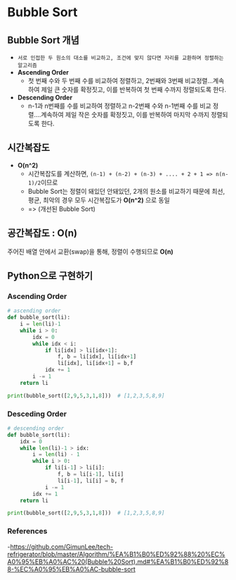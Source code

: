 # Bubble Sort

## Bubble Sort 개념

- `서로 인접한 두 원소의 대소를 비교하고, 조건에 맞지 않다면 자리를 교환하며 정렬하는 알고리즘`
- **Ascending Order**
  - 첫 번째 수와 두 번째 수를 비교하여 정렬하고, 2번째와 3번째 비교정렬...계속하여 제일 큰 숫자를 확정짓고, 이를 반복하여 첫 번째 수까지 정렬되도록 한다.
- **Descending Order**
  - n-1과 n번째를 수를 비교하여 정렬하고 n-2번째 수와 n-1번째 수를 비교 정렬....계속하여 제일 작은 숫자를 확정짓고, 이를 반복하여 마지막 수까지 정렬되도록 한다. 



## 시간복잡도 

- **O(n^2)** 
  - 시간복잡도를 계산하면, `(n-1) + (n-2) + (n-3) + .... + 2 + 1 => n(n-1)/2`이므로
  -  Bubble Sort는 정렬이 돼있던 안돼있던, 2개의 원소를 비교하기 때문에 최선, 평균, 최악의 경우 모두 시간복잡도가 **O(n^2)** 으로 동일
    - => (개선된 Bubble Sort)



## 공간복잡도 : O(n)

주어진 배열 안에서 교환(swap)을 통해, 정렬이 수행되므로 **O(n)** 



## Python으로 구현하기

### Ascending Order

```python
# ascending order
def bubble_sort(li):
    i = len(li)-1
    while i > 0:
        idx = 0
        while idx < i:
            if li[idx] > li[idx+1]:
                f, b = li[idx], li[idx+1]
                li[idx], li[idx+1] = b,f
            idx += 1
        i -= 1
    return li

print(bubble_sort([2,9,5,3,1,8]))  # [1,2,3,5,8,9]
```

### Desceding Order

```python
# descending order
def bubble_sort(li):
    idx = 0
    while len(li)-1 > idx:
        i = len(li) - 1
        while i > 0:
            if li[i-1] > li[i]:
                f, b = li[i-1], li[i]
                li[i-1], li[i] = b, f
            i -= 1
        idx += 1
    return li

print(bubble_sort([2,9,5,3,1,8]))  # [1,2,3,5,8,9]
```





### References

-https://github.com/GimunLee/tech-refrigerator/blob/master/Algorithm/%EA%B1%B0%ED%92%88%20%EC%A0%95%EB%A0%AC%20(Bubble%20Sort).md#%EA%B1%B0%ED%92%88-%EC%A0%95%EB%A0%AC-bubble-sort
